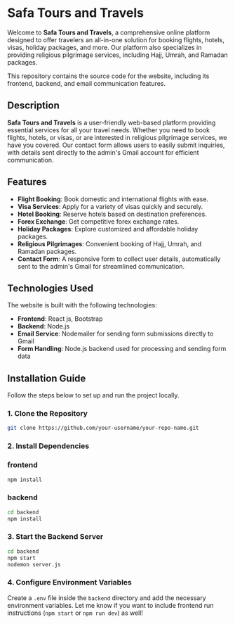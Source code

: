 # Safa Tours and Travels

Welcome to **Safa Tours and Travels**, a comprehensive online platform designed to offer travelers an all-in-one solution for booking flights, hotels, visas, holiday packages, and more. Our platform also specializes in providing religious pilgrimage services, including Hajj, Umrah, and Ramadan packages.

This repository contains the source code for the website, including its frontend, backend, and email communication features.

## Description

**Safa Tours and Travels** is a user-friendly web-based platform providing essential services for all your travel needs. Whether you need to book flights, hotels, or visas, or are interested in religious pilgrimage services, we have you covered. Our contact form allows users to easily submit inquiries, with details sent directly to the admin's Gmail account for efficient communication.

## Features

- **Flight Booking**: Book domestic and international flights with ease.
- **Visa Services**: Apply for a variety of visas quickly and securely.
- **Hotel Booking**: Reserve hotels based on destination preferences.
- **Forex Exchange**: Get competitive forex exchange rates.
- **Holiday Packages**: Explore customized and affordable holiday packages.
- **Religious Pilgrimages**: Convenient booking of Hajj, Umrah, and Ramadan packages.
- **Contact Form**: A responsive form to collect user details, automatically sent to the admin's Gmail for streamlined communication.

## Technologies Used

The website is built with the following technologies:

- **Frontend**: React js, Bootstrap
- **Backend**: Node.js
- **Email Service**: Nodemailer for sending form submissions directly to Gmail
- **Form Handling**: Node.js backend used for processing and sending form data

## Installation Guide

Follow the steps below to set up and run the project locally.

### 1. Clone the Repository

```bash
git clone https://github.com/your-username/your-repo-name.git
```

### 2. Install Dependencies

### frontend

```bash
npm install
```

### backend

```bash
cd backend
npm install
```

### 3. Start the Backend Server

```bash
cd backend
npm start
nodemon server.js
```

### 4. Configure Environment Variables

Create a `.env` file inside the `backend` directory and add the necessary environment variables.
Let me know if you want to include frontend run instructions (`npm start` or `npm run dev`) as well!
